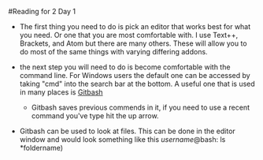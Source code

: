 #Reading for 2 Day 1


- The first thing you need to do is pick an editor that works best for what you need. Or one that you are most comfortable with. 
I use Text++, Brackets, and Atom but there are many others. These will allow you to do most of the same things with varying differing addons. 

- the next step you will need to do is become comfortable with the command line. For Windows users the default one can be accessed by taking "cmd" into the search bar at the bottom. A useful one that is used in many places is [Gitbash](https://gitforwindows.org/)  
  - Gitbash saves previous commends in it, if you need to use a recent command you've type hit the up arrow. 
  
 - Gitbash can be used to look at files. This can be done in the editor window and would look something like this *username*@bash: ls *foldername) 
